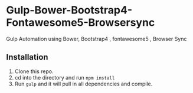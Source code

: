 # Gulp-Bower-Bootstrap4-Fontawesome5-Browsersync 
Gulp Automation using Bower, Bootstrap4 , fontawesome5 , Browser Sync


## Installation

1. Clone this repo.
2. cd into the directory and run `npm install`
3. Run `gulp` and it will pull in all dependencies and compile.

